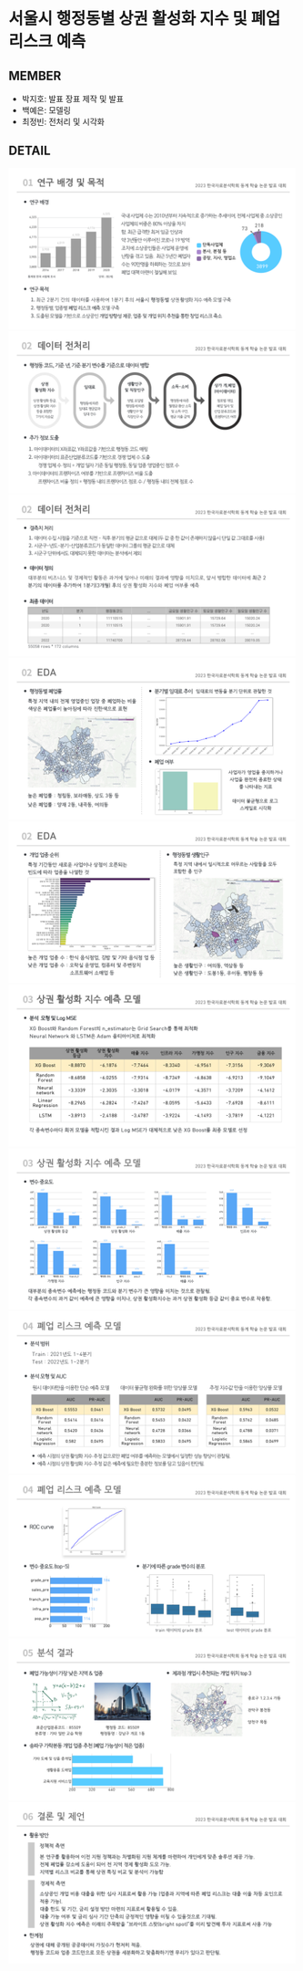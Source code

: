 # 서울시 행정동별 상권 활성화 지수 및 폐업 리스크 예측

## MEMBER
  - 박지호: 발표 장표 제작 및 발표
  - 백예은: 모델링
  - 최정빈: 전처리 및 시각화

## DETAIL
![4page](https://github.com/jjeongbin0826/Risk-of-closing/blob/main/presentation/PPT_4.png)
![6page](https://github.com/jjeongbin0826/Risk-of-closing/blob/main/presentation/PPT_6.png)
![7page](https://github.com/jjeongbin0826/Risk-of-closing/blob/main/presentation/PPT_7.png)
![8page](https://github.com/jjeongbin0826/Risk-of-closing/blob/main/presentation/PPT_8.png)
![9page](https://github.com/jjeongbin0826/Risk-of-closing/blob/main/presentation/PPT_9.png)
![11page](https://github.com/jjeongbin0826/Risk-of-closing/blob/main/presentation/PPT_11.png)
![12page](https://github.com/jjeongbin0826/Risk-of-closing/blob/main/presentation/PPT_12.png)
![14page](https://github.com/jjeongbin0826/Risk-of-closing/blob/main/presentation/PPT_14.png)
![15page](https://github.com/jjeongbin0826/Risk-of-closing/blob/main/presentation/PPT_15.png)
![17page](https://github.com/jjeongbin0826/Risk-of-closing/blob/main/presentation/PPT_17.png)
![19page](https://github.com/jjeongbin0826/Risk-of-closing/blob/main/presentation/PPT_19.png)
